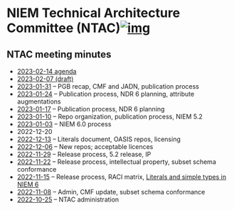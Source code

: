 # NIEM Technical Architecture Committee (NTAC)[![img](https://github.com/niemopen/oasis-open-project/raw/main/artwork/NIEM-NO-Logo-v5.png)](https://github.com/niemopen/oasis-open-project/blob/main/artwork/NIEM-NO-Logo-v5.png)

## NTAC meeting minutes

* [2023-02-14 agenda](2023-02-14-agenda.md)
* [2023-02-07 (draft)](2023-02-07-minutes.md)
* [2023-01-31](2023-01-31-minutes.md) – PGB recap, CMF and JADN, publication process
* [2023-01-24](2023-01-24-minutes.md) – Publication process, NDR 6 planning, attribute augmentations 
* [2023-01-17](2023-01-17-minutes.md) – Publication process, NDR 6 planning
* [2023-01-10](2023-01-10-minutes.md) – Repo organization, publication process, NIEM 5.2
* [2023-01-03](2023-01-03-minutes.md) – NIEM 6.0 process
* 2022-12-20
* [2022-12-13](2022-12-13-minutes.md) – Literals document, OASIS repos, licensing
* [2022-12-06](2022-12-06-minutes.md) – New repos; acceptable licences
* [2022-11-29](2022-11-29-minutes.md) – Release process, 5.2 release, IP
* [2022-11-22](2022-11-22-minutes.md) – Release process, intellectual property, subset schema conformance
* [2022-11-15](2022-11-15-minutes.md) – Release process, RACI matrix, [Literals and simple types in NIEM 6](../documents/Literals-221124.md)
* [2022-11-08](2022-11-08-minutes.md) – Admin, CMF update, subset schema conformance
* [2022-10-25](2022-10-25-minutes.md) – NTAC administration

